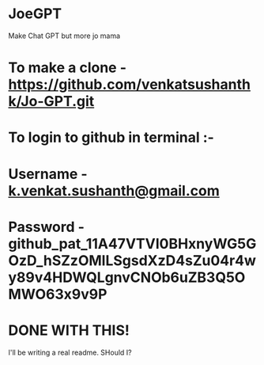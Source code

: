 # JoeGPT
Make Chat GPT but more jo mama


# To make a clone - https://github.com/venkatsushanthk/Jo-GPT.git
# To login to github in terminal :-
# Username - k.venkat.sushanth@gmail.com
# Password - 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
# DONE WITH THIS! 
I'll be writing a real readme. SHould I?
